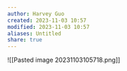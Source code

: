 ```yaml
---
author: Harvey Guo
created: 2023-11-03 10:57
modified: 2023-11-03 10:57
aliases: Untitled
share: true
---
```

![[Pasted image 20231103105718.png]]

